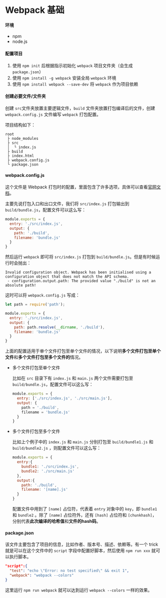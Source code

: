 # Webpack 基础

#### 环境

- npm
- node.js

#### 配置项目

1. 使用 `npm init`  后根据指示初始化 `webpack` 项目文件夹（会生成 `package.json`）
2. 使用 `npm install -g webpack` 安装全局  `webpack` 环境
3. 使用 `npm install webpack --save-dev` 将 `webpack` 作为项目依赖

#### 创建必要文件/文件夹

创建 `src`文件夹放置主要逻辑文件，`build` 文件夹放置打包编译后的文件，创建 `webpack.config.js` 文件编写 `webpack` 打包配置。

项目结构如下：

```
root
 ├ node_modules
 ├ src
 │  └ index.js
 ├ build
 ├ index.html
 ├ webpack.config.js
 └ package.json
```

#### webpack.config.js

这个文件是 Webpack 打包时的配置，里面包含了许多选项，具体可以查看[官网文档](http://webpack.github.io/docs/configuration.html)。  

主要先说打包入口和出口文件，我们将 `src/index.js` 打包输出到 `build/bundle.js`，配置文件可以这么写：

```javascript
module.exports = {
  entry: './src/index.js',
  output: {
    path: './build',
    filename: 'bundle.js'
  }
}
```

然后运行 `webpack` 即可将 `src/index.js` 打包到 `build/bundle.js`。但是有时候运行时会抛出：

```shell
Invalid configuration object. Webpack has been initialised using a configuration object that does not match the API schema.
 - configuration.output.path: The provided value "./build" is not an absolute path!
```

这时可以将 `webpack.config.js` 写成：

```javascript
let path = require('path');

module.exports = {
  entry: './src/index.js',
  output: {
    path: path.resolve(__dirname, './build'),
    filename: 'bundle.js'
  }
}
```

上面的配置适用于单个文件打包至单个文件的情况，以下说明**多个文件打包至单个文件**和**多个文件打包至多个文件的**情况。

* 多个文件打包至单个文件

  比如在 `src` 目录下有 `index.js` 和 `main.js` 两个文件需要打包至 `build/bundle.js`，配置文件可以这么写：

  ```javascript
  module.exports = {
    entry: ['./src/index.js', './src/main.js'],
    output: {
      path = './build',
      filename = 'bundle.js'
    }
  }
  ```

* 多个文件打包至多个文件

  比如上个例子中的 `index.js` 和 `main.js` 分别打包至 `build/bundle1.js` 和 `build/bundle2.js` ，则配置文件可以这么写：

  ```javascript
  module.exports = {
    entry:{
      bundle1: './src/index.js',
      bundle2: './src/main.js'
    },
    output:{
      path: './build',
      filename: '[name].js'
    }
  }
  ```

  配置文件中用到了 `[name]` 占位符，代表着 `entry` 对象中的 `key`，即 `bundle1` 和 `bundle2` 。除了 `[name]` 占位符外，还有 `[hash]` 占位符和 `[chunkhash]`，分别代表**此次编译的哈希值**和**文件的hash码**。

#### package.json

该文件主要包含了项目的信息，比如作者、版本号、描述、依赖等。有一个 trick 就是可以在这个文件中的 `script` 字段中配置好脚本，然后使用 `npm run xxx` 就可以执行脚本。

```json
"script":{
  "test": "echo \"Error: no test specified\" && exit 1",
  "webpack": "webpack --colors"
}
```

这里运行 `npm run webpack` 就可以达到运行 `webpack --colors` 一样的效果。

